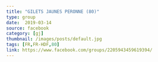 ```yaml
---
title: "GILETS JAUNES PERONNE (80)"
type: group
date:  2019-03-14
source: facebook
category: [gj]
thumbnail: /images/posts/default.jpg
tags: [FR,FR-HDF,80]
link: https://www.facebook.com/groups/2205943459619394/
---
```

